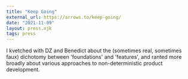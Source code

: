 ```yaml
---
title: "Keep Going"
external_url: https://arrows.to/keep-going/
date: "2021-11-09"
layout: press.njk
tags: press
---
```


I kvetched with DZ and Benedict about the (sometimes real, sometimes faux) dichotomy between 'foundations' and 'features', and ranted more broadly about various approaches to non-deterministic product development.
